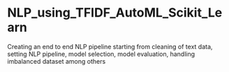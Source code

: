 # NLP_using_TFIDF_AutoML_Scikit_Learn
Creating an end to end NLP pipeline starting from cleaning of text data, setting NLP pipeline, model selection, model evaluation, handling imbalanced dataset among others
